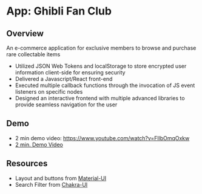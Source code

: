 # App: Ghibli Fan Club 

## Overview
An e-commerce application for exclusive members to browse and purchase rare collectable items 

* Utilized JSON Web Tokens and localStorage to store encrypted user information client-side for ensuring security
* Delivered a Javascript/React front-end 
* Executed multiple callback functions through the invocation of JS event listeners on specific nodes
* Designed an interactive frontend with multiple advanced libraries to provide seamless navigation for the user 

## Demo

- 2 min demo video: https://www.youtube.com/watch?v=FllbOmqOxkw
- [2 min. Demo Video](https://www.youtube.com/watch?v=FllbOmqOxkw)

## Resources
- Layout and buttons from [Material-UI](https://material-ui.com/)
- Search Filter from [Chakra-UI](https://chakra-ui.com/)
